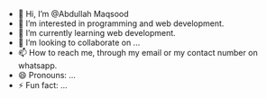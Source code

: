 - 👋 Hi, I’m @Abdullah Maqsood
- 👀 I’m interested in programming and web development.
- 🌱 I’m currently learning web development.
- 💞️ I’m looking to collaborate on ...
- 📫 How to reach me, through my email or my contact number on whatsapp.
- 😄 Pronouns: ...
- ⚡ Fun fact: ...

<!---
AbdullahMaq/AbdullahMaq is a ✨ special ✨ repository because its `README.md` (this file) appears on your GitHub profile.
You can click the Preview link to take a look at your changes.
--->
